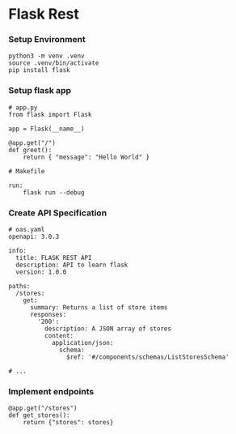 # Flask Rest

### Setup Environment

```
python3 -m venv .venv
source .venv/bin/activate
pip install flask
```

### Setup flask app

```
# app.py
from flask import Flask

app = Flask(__name__)

@app.get("/")
def greet():
    return { "message": "Hello World" }
```

```
# Makefile

run:
    flask run --debug
```

### Create API Specification

```
# oas.yaml
openapi: 3.0.3

info:
  title: FLASK REST API
  description: API to learn flask
  version: 1.0.0

paths:
  /stores:
    get:
      summary: Returns a list of store items
      responses:
        '200':
          description: A JSON array of stores
          content:
            application/json:
              schema:
                $ref: '#/components/schemas/ListStoresSchema'
                
# ...
```

### Implement endpoints

```
@app.get("/stores")
def get_stores():
    return {"stores": stores}
```
